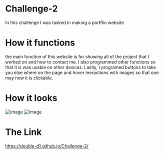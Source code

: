 # Challenge-2
In this challenge I was tasked in making a portflio website

# How it functions
the main function of this website is for showing all of the project that I worked on and how to contact me. I also programmed other functions so that it is was usable on other devices. Lastly, I programed buttons to take you else where on the page and hover ineractions with images so that one may now it is clickable.

# How it looks
![image](https://github.com/Double-D1/Challenge-2/assets/135985399/9678949e-a195-4447-b2f4-9c46a40e5732)
![image](https://github.com/Double-D1/Challenge-2/assets/135985399/275f9813-8db6-49bb-8ac0-0fc4d564b748)

# The Link
https://double-d1.github.io/Challenge-2/
